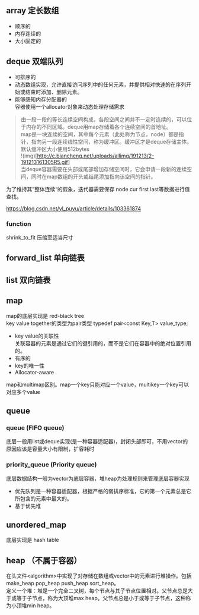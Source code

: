 ## array 定长数组
- 顺序的
- 内存连续的
- 大小固定的

## deque 双端队列
- 可排序的
- 动态数组实现，允许直接访问序列中的任何元素，并提供相对快速的在序列开始或结束时添加、删除元素。
- 能够感知内存分配器的  
容器使用一个allocator对象来动态处理存储需求

> 由一段一段的等长连续空间构成，各段空间之间并不一定时连续的，可以位于内存的不同区域。deque用map存储着各个连续空间的首地址。  
map是一块连续的空间，其中每个元素（此处称为节点，node）都是指针，指向另一段连续线性空间，称为缓冲区。缓冲区才是deque存储主体。    
默认缓冲区大小使用512bytes    
!(img)[http://c.biancheng.net/uploads/allimg/191213/2-191213161305R5.gif]  
当deque容器需要在头部或尾部增加存储空间时，它会申请一段新的连续空间，同时在map数组的开头或结尾添加指向该空间的指针。  

为了维持其”整体连续“的假象，迭代器需要保存 node cur first last等数据进行值查找。

https://blog.csdn.net/yl_puyu/article/details/103361874

### function
shrink_to_fit 压缩至适当尺寸

## forward_list 单向链表
## list 双向链表

## map
map的底层实现是 red-black tree  
key value together的类型为pair类型 typedef pair<const Key,T> value_type;
- key value的关联性  
关联容器的元素是通过它们的键引用的，而不是它们在容器中的绝对位置引用的。
- 有序的
- key的唯一性
- Allocator-aware

map和multimap区别。map一个key只能对应一个value，multikey一个key可以对应多个value

## queue
### queue (FIFO queue)   
 底层一般用list或deque实现(是一种容器适配器)，封闭头部即可，不用vector的原因应该是容量大小有限制，扩容耗时  
### priority_queue (Priority queue)  
底层数据结构一般为vector为底层容器，堆heap为处理规则来管理底层容器实现
- 优先队列是一种容器适配器，根据严格的弱排序标准，它的第一个元素总是它所包含的元素中最大的。
- 基于优先堆

## unordered_map
底层实现是 hash table

## heap （不属于容器）
在头文件\<algorithm>中实现了对存储在数组或vector中的元素进行堆操作。包括make_heap pop_heap push_heap sort_heap。  
定义一个堆：堆是一个完全二叉树，每个节点与其子节点位置相对。父节点总是大于或等于子节点，称为大顶堆max heap。父节点总是小于或等于子节点，这种称为小顶堆min heap。